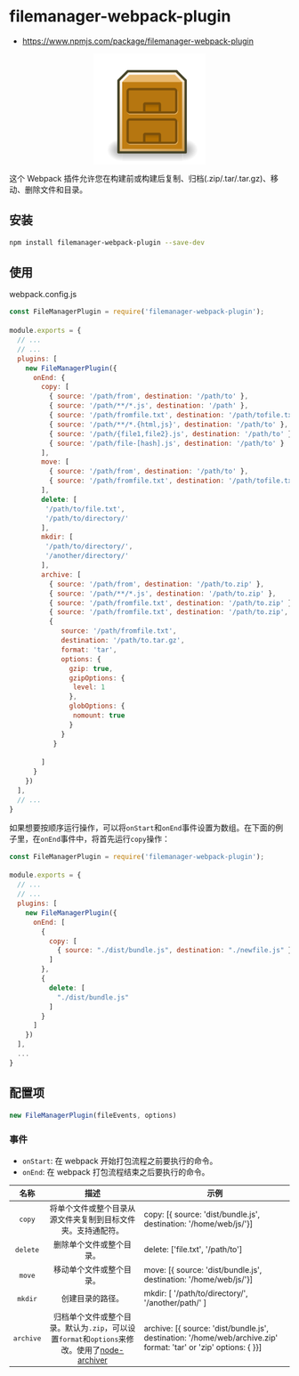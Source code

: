 # filemanager-webpack-plugin

- https://www.npmjs.com/package/filemanager-webpack-plugin

<img width="200" style='verticalAlign: middle; display:block; margin: 0 auto;' src='../img/filemanager-logo.png' />

这个 Webpack 插件允许您在构建前或构建后复制、归档(.zip/.tar/.tar.gz)、移动、删除文件和目录。

## 安装

```bash
npm install filemanager-webpack-plugin --save-dev
```

## 使用

webpack.config.js

```js
const FileManagerPlugin = require('filemanager-webpack-plugin');

module.exports = {
  // ...
  // ...
  plugins: [
    new FileManagerPlugin({
      onEnd: {
        copy: [
          { source: '/path/from', destination: '/path/to' },
          { source: '/path/**/*.js', destination: '/path' },
          { source: '/path/fromfile.txt', destination: '/path/tofile.txt' },
          { source: '/path/**/*.{html,js}', destination: '/path/to' },
          { source: '/path/{file1,file2}.js', destination: '/path/to' },
          { source: '/path/file-[hash].js', destination: '/path/to' }
        ],
        move: [
          { source: '/path/from', destination: '/path/to' },
          { source: '/path/fromfile.txt', destination: '/path/tofile.txt' }
        ],
        delete: [
         '/path/to/file.txt',
         '/path/to/directory/'
        ],
        mkdir: [
         '/path/to/directory/',
         '/another/directory/'
        ],
        archive: [
          { source: '/path/from', destination: '/path/to.zip' },
          { source: '/path/**/*.js', destination: '/path/to.zip' },
          { source: '/path/fromfile.txt', destination: '/path/to.zip' },
          { source: '/path/fromfile.txt', destination: '/path/to.zip', format: 'tar' },
          { 
             source: '/path/fromfile.txt', 
             destination: '/path/to.tar.gz', 
             format: 'tar',
             options: {
               gzip: true,
               gzipOptions: {
                level: 1
               },
               globOptions: {
                nomount: true
               }
             }
           }

        ]
      }
    })
  ],
  // ...
}
```

如果想要按顺序运行操作，可以将`onStart`和`onEnd`事件设置为数组。在下面的例子里，在`onEnd`事件中，将首先运行`copy`操作：

```js
const FileManagerPlugin = require('filemanager-webpack-plugin');

module.exports = {
  // ...
  // ...
  plugins: [
    new FileManagerPlugin({
      onEnd: [
        {
          copy: [
            { source: "./dist/bundle.js", destination: "./newfile.js" }
          ]
        },
        {
          delete: [
            "./dist/bundle.js"
          ]
        }
      ]
    })
  ],
  ...
}
```

## 配置项

```js
new FileManagerPlugin(fileEvents, options)
```

### 事件

[node-archiver]:https://github.com/archiverjs/node-archiver

- `onStart`: 在 webpack 开始打包流程之前要执行的命令。
- `onEnd`: 在 webpack 打包流程结束之后要执行的命令。

| 名称 | 描述 | 示例 |
|:---:|:---:|---|
| `copy` | 将单个文件或整个目录从源文件夹复制到目标文件夹。支持通配符。 | copy: [{ source: 'dist/bundle.js', destination: '/home/web/js/'}] |
| `delete` | 删除单个文件或整个目录。 | delete: ['file.txt', '/path/to'] |
| `move`| 移动单个文件或整个目录。 |move: [{ source: 'dist/bundle.js', destination: '/home/web/js/'}]|
| `mkdir` | 创建目录的路径。 | mkdir: [ '/path/to/directory/', '/another/path/' ] |
| `archive` | 归档单个文件或整个目录。默认为`.zip`，可以设置`format`和`options`来修改。使用了[node-archiver][node-archiver] |archive: [{ source: 'dist/bundle.js', destination: '/home/web/archive.zip' format: 'tar' or 'zip' options: { }}]|


